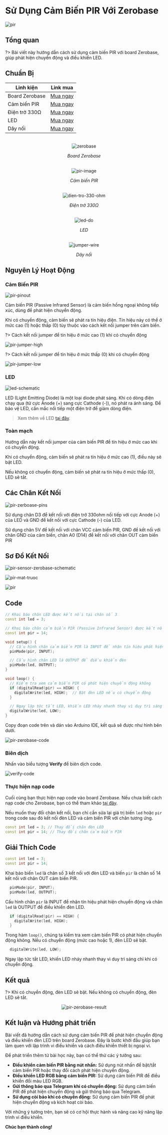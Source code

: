 <br>
<br>
<br>

# Sử Dụng Cảm Biến PIR Với Zerobase

![pir](../../../_media/pir.png "pir")

## Tổng quan

?> Bài viết này hướng dẫn cách sử dụng cảm biến PIR với board Zerobase, giúp phát hiện chuyển động và điều khiển LED.

## Chuẩn Bị

| Linh kiện |  Link mua |
| --- | --- |
| Board Zerobase | [Mua ngay](https://chipstack.vn/san-pham/zerobase/) |
| Cảm biến PIR | [Mua ngay](https://chipstack.vn/san-pham/cam-bien-pir/) |
| Điện trở 330Ω | [Mua ngay](https://chipstack.vn/san-pham/dien-tro-1-4w-1/) |
| LED | [Mua ngay](https://chipstack.vn/san-pham/led-5mm-vo-mau/) |
| Dây nối | [Mua ngay](https://chipstack.vn/san-pham/day-jumper-duc-duc/) |

<br>

<div align="center">
    <img src="../../../_media/zerobase-image.png" alt="zerobase">
    <p><em>Board Zerobase</em></p>
</div>

<br>

<div align="center">
    <img src="../../../_media/pir-image.png" alt="pir-image">
    <p><em>Cảm biến PIR</em></p>
</div>

<br>

<div align="center">
    <img src="../../../_media/dien-tro-330-ohm.png" alt="dien-tro-330-ohm">
    <p><em>Điện trở 330Ω</em></p>
</div>

<br>

<div align="center">
    <img src="../../../_media/led-do.png" alt="led-do">
    <p><em>LED</em></p>
</div>

<br>

<div align="center">
    <img src="../../../_media/jumper-wire.png" alt="jumper-wire">
    <p><em>Dây nối</em></p>
</div>


## Nguyên Lý Hoạt Động

### Cảm Biến PIR

![pir-pinout](../../../_media/pir-pinout.png "pir-pinout")

Cảm biến PIR (Passive Infrared Sensor) là cảm biến hồng ngoại không tiếp xúc, dùng để phát hiện chuyển động.

Khi có chuyển động, cảm biến sẽ phát ra tín hiệu điện. Tín hiệu này có thể ở mức cao (1) hoặc thấp (0) tùy thuộc vào cách kết nối jumper trên cảm biến.

?> Cách kết nối jumper để tín hiệu ở mức cao (1) khi có chuyển động

![pir-jumper-high](../../../_media/pir-jumper-high.jpg "pir-jumper-high")

?> Cách kết nối jumper để tín hiệu ở mức thấp (0) khi có chuyển động

![pir-jumper-low](../../../_media/pir-jumper-low.jpg "pir-jumper-low")

### LED

![led-schematic](../../../_media/led-schematic.png "led-schematic")

LED (Light Emitting Diode) là một loại diode phát sáng. Khi có dòng điện chạy qua (từ cực Anode (+) sang cực Cathode (-)), nó phát ra ánh sáng. Để bảo vệ LED, cần mắc nối tiếp một điện trở để giảm dòng điện.

> Xem thêm về LED [tại đây](https://chipstack.vn/uncategorized/diot-phat-quang-la-gi-nguyen-ly-hoat-dong-va-ung-dung-tiet-kiem-nang-luong/).

### Toàn mạch

Hướng dẫn này kết nối jumper của cảm biến PIR để tín hiệu ở mức cao khi có chuyển động.

Khi có chuyển động, cảm biến sẽ phát ra tín hiệu ở mức cao (1), điều này sẽ bật LED. 

Nếu không có chuyển động, cảm biến sẽ phát ra tín hiệu ở mức thấp (0), LED sẽ tắt.

## Các Chân Kết Nối

![pir-zerboase-pins](../../../_media/pir-zerobase-pins.png "pir-zerboase-pins")

Sử dụng chân D3 để kết nối với điện trở 330ohm nối tiếp với cực Anode (+) của LED và GND để kết nối với cực Cathode (-) của LED.

Sử dụng chân 5V để kết nối với chân VCC cảm biến PIR, GND để kết nối với chân GND của cảm biến, chân A0 (D14) để kết nối với chân OUT cảm biến PIR

## Sơ Đồ Kết Nối

![pir-sensor-zerobase-schematic](../../../_media/pir-sensor-zerobase-schematic.png "pir-sensor-zerobase-schematic")

![pir-mat-truoc](../../../_media/pir-mat-truoc.png "pir-mat-truoc")

![pir](../../../_media/pir.png "pir")


## Code

```cpp
// Khai báo chân LED được kết nối tại chân số 3
const int led = 3;

// Khai báo chân cảm biến PIR (Passive Infrared Sensor) được kết nối tại chân số 14
const int pir = 14;

void setup() {
  // Cấu hình chân cảm biến PIR là INPUT để nhận tín hiệu phát hiện chuyển động
  pinMode(pir, INPUT);

  // Cấu hình chân LED là OUTPUT để điều khiển đèn
  pinMode(led, OUTPUT);
}

void loop() {
  // Kiểm tra xem cảm biến PIR có phát hiện chuyển động không
  if (digitalRead(pir) == HIGH) {
    digitalWrite(led, HIGH);  // Bật đèn LED nếu có chuyển động
  }

  // Ngay lập tức tắt LED, khiến LED nháy nhanh thay vì duy trì sáng chỉ khi có chuyển động
  digitalWrite(led, LOW);
}
```

Copy đoạn code trên và dán vào Arduino IDE, kết quả sẽ được như hình bên dưới.

![pir-zerobase-code](../../../_media/pir-zerobase-code.png "pir-zerobase-code]")

### Biên dịch

Nhấn vào biểu tượng **Verify** để biên dịch code.

![verify-code](https://cdn.chipstack.vn/verify-code.png "verify-code]")

### Thực hiện nạp code

Cuối cùng bạn thực hiện nạp code vào board Zerobase. Nếu chưa biết cách nạp code cho Zerobase, bạn có thể tham khảo [tại đây](https://zerobase.chipstack.vn/#/vi/zerobase/quickstart).

Nếu muốn thay đổi chân kết nối, bạn chỉ cần sửa lại giá trị biến `led` hoặc `pir` trong code sau đó kết nối đèn LED và cảm biến PIR với chân tương ứng.

```cpp
const int led = 3; // Thay đổi chân đèn LED
const int pir = 14; // Thay đổi chân cảm biến PIR
```


## Giải Thích Code

```cpp
const int led = 3;
const int pir = 14;
```

Khai báo biến `led` là chân số 3 kết nối với đèn LED và biến `pir` là chân số 14 kết nối với chân OUT cảm biến PIR.

```cpp
  pinMode(pir, INPUT);
  pinMode(led, OUTPUT);
```

Cấu hình chân `pir` là INPUT để nhận tín hiệu phát hiện chuyển động và chân `led` là OUTPUT để điều khiển đèn LED.

```cpp
  if (digitalRead(pir) == HIGH) {
    digitalWrite(led, HIGH);
  }
```

Trong hàm `loop()`, chúng ta kiểm tra xem cảm biến PIR có phát hiện chuyển động không. Nếu có chuyển động (mức cao hoặc 1), đèn LED sẽ bật.

```cpp
  digitalWrite(led, LOW);
```

Ngay lập tức tắt LED, khiến LED nháy nhanh thay vì duy trì sáng chỉ khi có chuyển động.

## Kết quả

?> Khi có chuyển động, đèn LED sẽ bật. Nếu không có chuyển động, đèn LED sẽ tắt.

<p align="center">
  <img src="../../../_media/pir-zerobase-result.gif" alt="pir-zerobase-result">
</p>

## Kết luận và Hướng phát triển

Bài viết đã hướng dẫn cách sử dụng cảm biến PIR để phát hiện chuyển động và điều khiển đèn LED trên board Zerobase. Đây là bước khởi đầu giúp bạn làm quen với lập trình vi điều khiển và cách điều khiển thiết bị ngoại vi.

Để phát triển thêm từ bài học này, bạn có thể thử các ý tưởng sau:

- **Điều khiển cảm biến PIR bằng nút nhấn:** Sử dụng nút nhấn để bật/tắt cảm biến PIR hoặc thay đổi cách phát hiện chuyển động.
- **Điều khiển LED RGB bằng cảm biến PIR:** Sử dụng cảm biến PIR để điều khiển đổi màu LED RGB.
- **Gửi thông báo qua Telegram khi có chuyển động:** Sử dụng cảm biến PIR để phát hiện chuyển động và gửi thông báo qua Telegram.
- **Sử dụng còi báo khi có chuyển động:** Sử dụng cảm biến PIR để phát hiện chuyển động và kích hoạt còi báo.

Với những ý tưởng trên, bạn sẽ có cơ hội thực hành và nâng cao kỹ năng lập trình vi điều khiển.

**Chúc bạn thành công!**

